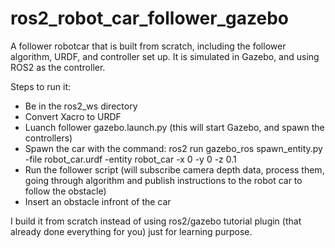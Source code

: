 # ros2_robot_car_follower_gazebo
A follower robotcar that is built from scratch, including the follower algorithm, URDF, and controller set up. It is simulated in Gazebo, and using ROS2 as the controller.

Steps to run it:
- Be in the ros2_ws directory
- Convert Xacro to URDF
- Luanch follower gazebo.launch.py (this will start Gazebo, and spawn the controllers)
- Spawn the car with the command: ros2 run gazebo_ros spawn_entity.py   -file robot_car.urdf   -entity robot_car   -x 0 -y 0 -z 0.1
- Run the follower script (will subscribe camera depth data, process them, going through algorithm and publish instructions to the robot car to follow the obstacle)
- Insert an obstacle infront of the car

I build it from scratch instead of using ros2/gazebo tutorial plugin (that already done everything for you) just for learning purpose.
